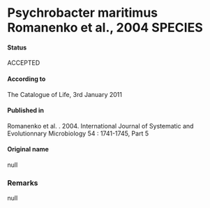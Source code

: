 Psychrobacter maritimus Romanenko et al., 2004 SPECIES
=======

#### Status
ACCEPTED

#### According to
The Catalogue of Life, 3rd January 2011

#### Published in
Romanenko et al. . 2004. International Journal of Systematic and Evolutionnary Microbiology 54 : 1741-1745, Part 5

#### Original name
null

### Remarks
null